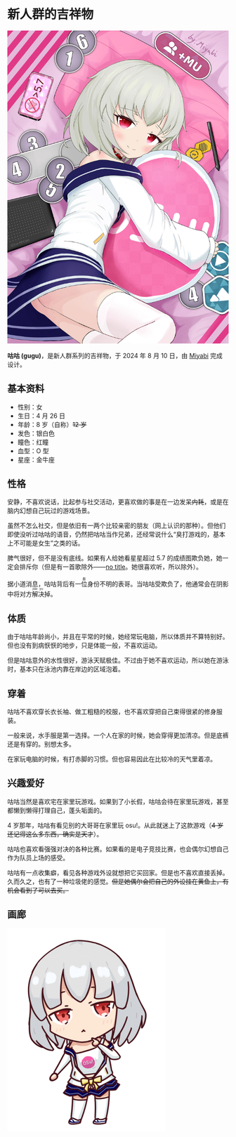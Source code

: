 # 新人群的吉祥物

![](./gugu.jpg)

**咕咕 (gugu)**，是新人群系列的吉祥物，于 2024 年 8 月 10 日，由 [Miyabi](https://osu.ppy.sh/users/10638413) 完成设计。

## 基本资料

- 性别：女
- 生日：4 月 26 日
- 年龄：8 岁（自称）~~12 岁~~
- 发色：银白色
- 瞳色：红瞳
- 血型：O 型
- 星座：金牛座

## 性格

安静，不喜欢说话，比起参与社交活动，更喜欢做的事是在一边发呆~~内耗~~，或是在脑内幻想自己玩过的游戏场景。

虽然不怎么社交，但是依旧有一两个比较亲密的朋友（网上认识的那种）。但他们即使没听过咕咕的语音，仍然把咕咕当作兄弟，还经常说什么“臭打游戏的，基本上不可能是女生”之类的话。

脾气很好，但不是没有底线。如果有人给她看星星超过 5.7 的成绩图欺负她，她一定会排斥你（但是有一首歌除外——[no title](https://music.163.com/outchain/player?type=2&id=28941713&auto=1)。她很喜欢听，所以除外）。

据小道消息，咕咕背后有一<ruby>位<rp>(</rp><rt>群</rt><rp>)</rp></ruby>身份不明的表哥。当咕咕受欺负了，他通常会在阴影中将对方<ruby>解<rp>(</rp><rt>jiao</rt><rp>)</rp></ruby><ruby>决<rp>(</rp><rt>yu</rt><rp>)</rp></ruby>掉。

## 体质

由于咕咕年龄尚小，并且在平常的时候，她经常玩电脑，所以体质并不算特别好。但也没有到病恹恹的地步，只是体能一般，不喜欢运动。

但是咕咕意外的水性很好，游泳天赋极佳。不过由于她不喜欢运动，所以她在游泳时，基本只在泳池内靠在岸边的区域泡着。

## 穿着

咕咕不喜欢穿长衣长袖、做工粗糙的校服，也不喜欢穿把自己束得很紧的修身服装。

一般来说，水手服是第一选择。一个人在家的时候，她会穿得更加清凉。但是底裤还是有穿的。别想太多。

在家玩电脑的时候，有打赤脚的习惯。但也容易因此在比较冷的天气里着凉。

## 兴趣爱好

咕咕当然是喜欢宅在家里玩游戏。如果到了小长假，咕咕会待在家里玩游戏，甚至都懒到懒得打理自己，蓬头垢面的。

4 岁那年，咕咕有看见别的大哥哥在家里玩 osu!。从此就迷上了这款游戏（~~4 岁还记得这么多东西，确实是天才~~）。

咕咕也喜欢看强强对决的各种比赛。如果看的是电子竞技比赛，也会偶尔幻想自己作为队员上场的感受。

咕咕有一点收集癖，看见各种游戏外设就想把它买回家。但是也不喜欢直接丢掉。久而久之，也有了一种垃圾佬的感觉。~~但是她偶尔会把自己的外设挂在黄鱼上，有机会看到了可以去买。~~

## 画廊

![](./gugu2.jpg)

